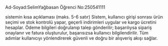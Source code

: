 Ad-Soyad:SelimYağbasan
Öğrenci No:250541111

sistemin kısa açıklaması (maks. 5-6 satır)
Sistem, kullanıcı girişi sonrası ürün seçimi ve stok kontrolü yapar, geçerli indirimleri uygular ve kargo ücretini hesaplar. Ödeme bilgileri doğrulanıp talep gönderilir; başarılıysa sipariş onaylanır ve fatura oluşturulur, başarısızsa kullanıcı bilgilendirilir. Tüm adımlar kullanıcıyı yönlendirerek güvenli ve doğru bir alışveriş akışı sağlar.
